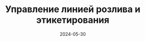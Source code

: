 ---
title: Управление линией розлива и этикетирования
url: https://habr.com/ru/companies/wirenboard/articles/818167/
cover: /img/articles/bottling_labeling_line_management.webp
date: 2024-05-30
category: business_objects
---